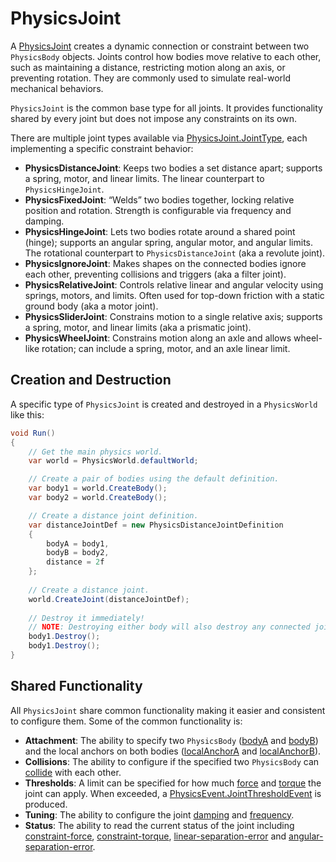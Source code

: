 # PhysicsJoint

A [PhysicsJoint](https://docs.unity3d.com/6000.3/Documentation/ScriptReference/LowLevelPhysics2D.PhysicsJoint.html) creates a dynamic connection or constraint between two `PhysicsBody` objects.
Joints control how bodies move relative to each other, such as maintaining a distance, restricting motion along an axis, or preventing rotation.
They are commonly used to simulate real-world mechanical behaviors.

`PhysicsJoint` is the common base type for all joints. It provides functionality shared by every joint but does not impose any constraints on its own.

There are multiple joint types available via [PhysicsJoint.JointType](https://docs.unity3d.com/6000.3/Documentation/ScriptReference/LowLevelPhysics2D.PhysicsJoint.JointType.html), each implementing a specific constraint behavior:
- **PhysicsDistanceJoint**: Keeps two bodies a set distance apart; supports a spring, motor, and linear limits. The linear counterpart to `PhysicsHingeJoint`.
- **PhysicsFixedJoint**: “Welds” two bodies together, locking relative position and rotation. Strength is configurable via frequency and damping.
- **PhysicsHingeJoint**: Lets two bodies rotate around a shared point (hinge); supports an angular spring, angular motor, and angular limits. The rotational counterpart to `PhysicsDistanceJoint` (aka a revolute joint).
- **PhysicsIgnoreJoint**: Makes shapes on the connected bodies ignore each other, preventing collisions and triggers (aka a filter joint).
- **PhysicsRelativeJoint**: Controls relative linear and angular velocity using springs, motors, and limits. Often used for top-down friction with a static ground body (aka a motor joint).
- **PhysicsSliderJoint**: Constrains motion to a single relative axis; supports a spring, motor, and linear limits (aka a prismatic joint).
- **PhysicsWheelJoint**: Constrains motion along an axle and allows wheel-like rotation; can include a spring, motor, and an axle linear limit.

## Creation and Destruction

A specific type of `PhysicsJoint` is created and destroyed in a `PhysicsWorld` like this:

```csharp
void Run()
{
    // Get the main physics world.
    var world = PhysicsWorld.defaultWorld;

    // Create a pair of bodies using the default definition.
    var body1 = world.CreateBody(); 
    var body2 = world.CreateBody();

    // Create a distance joint definition.
    var distanceJointDef = new PhysicsDistanceJointDefinition
    {
        bodyA = body1,
        bodyB = body2,
        distance = 2f
    };
    
    // Create a distance joint.
    world.CreateJoint(distanceJointDef);
    
    // Destroy it immediately!
    // NOTE: Destroying either body will also destroy any connected joint.
    body1.Destroy();
    body1.Destroy();
}
```

## Shared Functionality

All `PhysicsJoint` share common functionality making it easier and consistent to configure them.
Some of the common functionality is:
- **Attachment**: The ability to specify two `PhysicsBody` ([bodyA](https://docs.unity3d.com/6000.3/Documentation/ScriptReference/LowLevelPhysics2D.PhysicsJoint-bodyA.html) and [bodyB](https://docs.unity3d.com/6000.3/Documentation/ScriptReference/LowLevelPhysics2D.PhysicsJoint-bodyB.html)) and the local anchors on both bodies ([localAnchorA](https://docs.unity3d.com/6000.3/Documentation/ScriptReference/LowLevelPhysics2D.PhysicsJoint-localAnchorA.html) and [localAnchorB](https://docs.unity3d.com/6000.3/Documentation/ScriptReference/LowLevelPhysics2D.PhysicsJoint-localAnchorB.html)).
- **Collisions**: The ability to configure if the specified two `PhysicsBody` can [collide](https://docs.unity3d.com/6000.3/Documentation/ScriptReference/LowLevelPhysics2D.PhysicsJoint-collideConnected.html) with each other.
- **Thresholds**: A limit can be specified for how much [force](https://docs.unity3d.com/6000.3/Documentation/ScriptReference/LowLevelPhysics2D.PhysicsJoint-forceThreshold.html) and [torque](https://docs.unity3d.com/6000.3/Documentation/ScriptReference/LowLevelPhysics2D.PhysicsJoint-torqueThreshold.html) the joint can apply. When exceeded, a [PhysicsEvent.JointThresholdEvent](https://docs.unity3d.com/6000.3/Documentation/ScriptReference/LowLevelPhysics2D.PhysicsEvents.JointThresholdEvent.html) is produced.
- **Tuning**: The ability to configure the joint [damping](https://docs.unity3d.com/6000.3/Documentation/ScriptReference/LowLevelPhysics2D.PhysicsJoint-tuningDamping.html) and [frequency](https://docs.unity3d.com/6000.3/Documentation/ScriptReference/LowLevelPhysics2D.PhysicsJoint-tuningFrequency.html).
- **Status**: The ability to read the current status of the joint including [constraint-force](https://docs.unity3d.com/6000.3/Documentation/ScriptReference/LowLevelPhysics2D.PhysicsJoint-currentConstraintForce.html), [constraint-torque](https://docs.unity3d.com/6000.3/Documentation/ScriptReference/LowLevelPhysics2D.PhysicsJoint-currentConstraintTorque.html), [linear-separation-error](https://docs.unity3d.com/6000.3/Documentation/ScriptReference/LowLevelPhysics2D.PhysicsJoint-currentLinearSeparationError.html) and [angular-separation-error](https://docs.unity3d.com/6000.3/Documentation/ScriptReference/LowLevelPhysics2D.PhysicsJoint-currentAngularSeparationError.html). 

